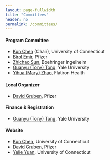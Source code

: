 ```yaml
---
layout: page-fullwidth
title: "Committees"
header: no
permalink: /committees/
---
```



#### Program Committee
+ [Kun Chen](https://kun-chen.uconn.edu) (Chair), University of Connecticut
+ [Birol Emir](https://www.linkedin.com/in/drbirolemir/), Pfizer
+ [Zhichao Sun](https://www.linkedin.com/in/zhichao-sun-ab9a3690/), Boehringer Ingelheim
+ [Guanyu (Tony) Tong](https://ysph.yale.edu/profile/guangyu-tong/), Yale University
+ [Yihua (Mary) Zhao](https://www.linkedin.com/in/yihua-zhao-889a1611/), Flatiron Health 

#### Local Organizer
+ [David Gruben](https://www.linkedin.com/in/david-gruben-b622374/), Pfizer


#### Finance & Registration
+ [Guanyu (Tony) Tong](https://ysph.yale.edu/profile/guangyu-tong/), Yale University


#### Website 
+ [Kun Chen](https://kun-chen.uconn.edu), University of Connecticut
+ [David Gruben](https://www.linkedin.com/in/david-gruben-b622374/), Pfizer
+ [Yelie Yuan](https://yelie-yuan.netlify.app), University of Connecticut



